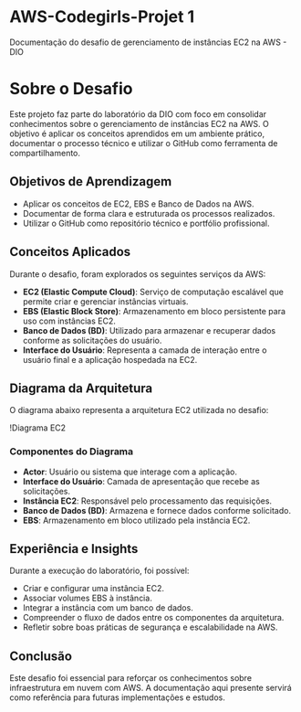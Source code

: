 # AWS-Codegirls-Projet 1
Documentação do desafio de gerenciamento de instâncias EC2 na AWS - DIO
   
   # Sobre o Desafio

Este projeto faz parte do laboratório da DIO com foco em consolidar conhecimentos sobre o gerenciamento de instâncias EC2 na AWS. O objetivo é aplicar os conceitos aprendidos em um ambiente prático, documentar o processo técnico e utilizar o GitHub como ferramenta de compartilhamento.

## Objetivos de Aprendizagem

- Aplicar os conceitos de EC2, EBS e Banco de Dados na AWS.
- Documentar de forma clara e estruturada os processos realizados.
- Utilizar o GitHub como repositório técnico e portfólio profissional.

## Conceitos Aplicados

Durante o desafio, foram explorados os seguintes serviços da AWS:

- **EC2 (Elastic Compute Cloud)**: Serviço de computação escalável que permite criar e gerenciar instâncias virtuais.
- **EBS (Elastic Block Store)**: Armazenamento em bloco persistente para uso com instâncias EC2.
- **Banco de Dados (BD)**: Utilizado para armazenar e recuperar dados conforme as solicitações do usuário.
- **Interface do Usuário**: Representa a camada de interação entre o usuário final e a aplicação hospedada na EC2.


## Diagrama da Arquitetura

O diagrama abaixo representa a arquitetura EC2 utilizada no desafio:

!Diagrama EC2

### Componentes do Diagrama

- **Actor**: Usuário ou sistema que interage com a aplicação.
- **Interface do Usuário**: Camada de apresentação que recebe as solicitações.
- **Instância EC2**: Responsável pelo processamento das requisições.
- **Banco de Dados (BD)**: Armazena e fornece dados conforme solicitado.
- **EBS**: Armazenamento em bloco utilizado pela instância EC2.

## Experiência e Insights

Durante a execução do laboratório, foi possível:

- Criar e configurar uma instância EC2.
- Associar volumes EBS à instância.
- Integrar a instância com um banco de dados.
- Compreender o fluxo de dados entre os componentes da arquitetura.
- Refletir sobre boas práticas de segurança e escalabilidade na AWS.

## Conclusão

Este desafio foi essencial para reforçar os conhecimentos sobre infraestrutura em nuvem com AWS. A documentação aqui presente servirá como referência para futuras implementações e estudos.